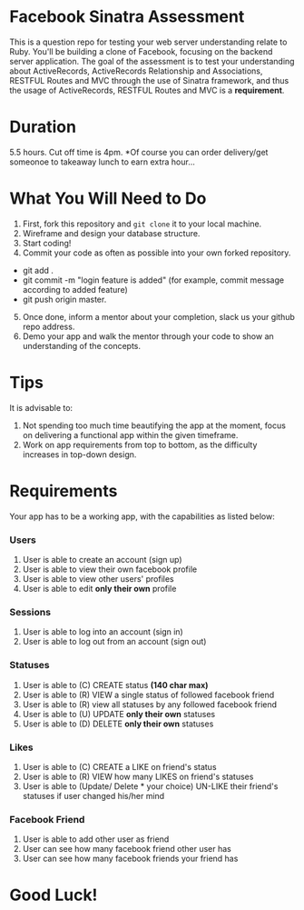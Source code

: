 
# Facebook Sinatra Assessment
This is a question repo for testing your web server understanding relate to Ruby. You'll be building a clone of Facebook, focusing on the backend server application. The goal of the assessment is to test your understanding about ActiveRecords, ActiveRecords Relationship and Associations, RESTFUL Routes and MVC through the use of Sinatra framework, and thus the usage of ActiveRecords, RESTFUL Routes and MVC is a **requirement**.

# Duration
5.5 hours. Cut off time is 4pm. *Of course you can order delivery/get someonoe to takeaway lunch to earn extra hour...

# What You Will Need to Do
1. First, fork this repository and `git clone` it to your local machine.
2. Wireframe and design your database structure.
3. Start coding!
4. Commit your code as often as possible into your own forked repository.
 - git add .
 - git commit -m "login feature is added"  (for example, commit message according to added feature)
 - git push origin master.
5. Once done, inform a mentor about your completion, slack us your github repo address.
6. Demo your app and walk the mentor through your code to show an understanding of the concepts.

# Tips
It is advisable to:
1. Not spending too much time beautifying the app at the moment, focus on delivering a functional app within the given timeframe.
2. Work on app requirements from top to bottom, as the difficulty increases in top-down design.

# Requirements
Your app has to be a working app, with the capabilities as listed below:


### Users
1. User is able to create an account (sign up)
2. User is able to view their own facebook profile
3. User is able to view other users' profiles
4. User is able to edit **only their own** profile


### Sessions
1. User is able to log into an account (sign in)
2. User is able to log out from an account (sign out)


### Statuses
1. User is able to (C) CREATE status **(140 char max)**
2. User is able to (R) VIEW a single status of followed facebook friend
3. User is able to (R) view all statuses by any followed facebook friend
4. User is able to (U) UPDATE **only their own** statuses
5. User is able to (D) DELETE **only their own** statuses


### Likes
1. User is able to (C) CREATE a LIKE on friend's status
2. User is able to (R) VIEW how many LIKES on friend's statuses
3. User is able to (Update/ Delete * your choice) UN-LIKE their friend's statuses if user changed his/her mind


### Facebook Friend
1. User is able to add other user as friend
2. User can see how many facebook friend other user has
3. User can see how many facebook friends your friend has


# Good Luck!
